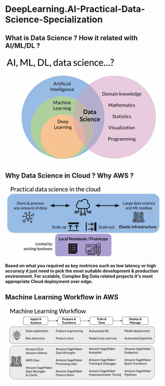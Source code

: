 # DeepLearning.AI-Practical-Data-Science-Specialization

## What is Data Science ? How it related with AI/ML/DL ?
![github](https://github.com/1zuu/DeepLearning.AI-Practical-Data-Science-Specialization/blob/main/cover.PNG)

## Why Data Science in Cloud ? Why AWS ?
![github](https://github.com/1zuu/DeepLearning.AI-Practical-Data-Science-Specialization/blob/main/Analyze%20Datasets%20and%20Train%20ML%20Models%20using%20AutoML/data%20science%20in%20cloud.PNG)

#### Based on what you required as key metrices such as low latency or high accuracy it just need to pick the most suitable development & production environment. For scalable, Complex Big Data related projects it's most appropriate Cloud deployment over edge.

## Machine Learning Workflow in AWS
![github](https://github.com/1zuu/DeepLearning.AI-Practical-Data-Science-Specialization/blob/main/Analyze%20Datasets%20and%20Train%20ML%20Models%20using%20AutoML/ML%20workflow.PNG)
